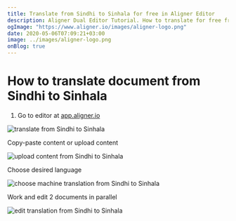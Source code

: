 ```yaml
---
title: Translate from Sindhi to Sinhala for free in Aligner Editor
description: Aligner Dual Editor Tutorial. How to translate for free from Sindhi to Sinhala. Aligner is multilingual document management platform. 
ogImage: "https://www.aligner.io/images/aligner-logo.png"
date: 2020-05-06T07:09:21+03:00
image: ../images/aligner-logo.png
onBlog: true
---
```


# How to translate document from Sindhi to Sinhala

1. Go to editor at [app.aligner.io](https://app.aligner.io "Aligner App web page")

![translate from Sindhi to Sinhala](../aligner-blank-editor.png "translate from Sindhi to Sinhala")

Copy-paste content or upload content

![upload content from Sindhi to Sinhala](../aligner-uploaded-document.png "upload content from Sindhi to Sinhala")

Choose desired language

![choose machine translation from Sindhi to Sinhala](../aligner-language-dropdown.png "choose machine translation from Sindhi to Sinhala")

Work and edit 2 documents in parallel

![edit translation from Sindhi to Sinhala](../aligner-double-sitded-editor.png "edit translation from Sindhi to Sinhala")

